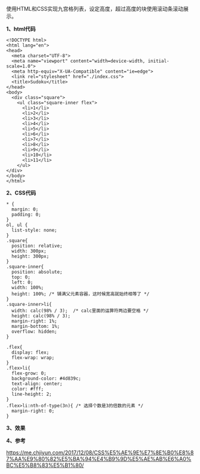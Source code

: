 使用HTML和CSS实现九宫格列表，设定高度，超过高度的块使用滚动条滚动展示。

**1、html代码**
```
<!DOCTYPE html>
<html lang="en">
<head>
  <meta charset="UTF-8">
  <meta name="viewport" content="width=device-width, initial-scale=1.0">
  <meta http-equiv="X-UA-Compatible" content="ie=edge">
  <link rel="stylesheet" href="./index.css">
  <title>Sudoku</title>
</head>
<body>
  <div class="square">
    <ul class="square-inner flex">
      <li>1</li>
      <li>2</li>
      <li>3</li>
      <li>4</li>
      <li>5</li>
      <li>6</li>
      <li>7</li>
      <li>8</li>
      <li>9</li>
      <li>10</li>
      <li>11</li>
    </ul>
</div>
</body>
</html>
```
**2、CSS代码**
```
* {
  margin: 0;
  padding: 0;
}
ol, ul {
  list-style: none;
}
.square{
  position: relative;
  width: 300px;
  height: 300px;
}
.square-inner{
  position: absolute;
  top: 0;
  left: 0;
  width: 100%;
  height: 100%; /* 铺满父元素容器，这时候宽高就始终相等了 */
}
.square-inner>li{
  width: calc(98% / 3);  /* calc里面的运算符两边要空格 */
  height: calc(98% / 3);
  margin-right: 1%;
  margin-bottom: 1%;
  overflow: hidden;
}

.flex{
  display: flex;
  flex-wrap: wrap;
}
.flex>li{
  flex-grow: 0; 
  background-color: #4d839c;
  text-align: center;
  color: #fff;
  line-height: 2;
}
.flex>li:nth-of-type(3n){ /* 选择个数是3的倍数的元素 */
  margin-right: 0;
}

```
**3、效果**

**4、参考**

https://me.chjiyun.com/2017/12/08/CSS%E5%AE%9E%E7%8E%B0%E8%87%AA%E9%80%82%E5%BA%94%E4%B9%9D%E5%AE%AB%E6%A0%BC%E5%B8%83%E5%B1%80/
